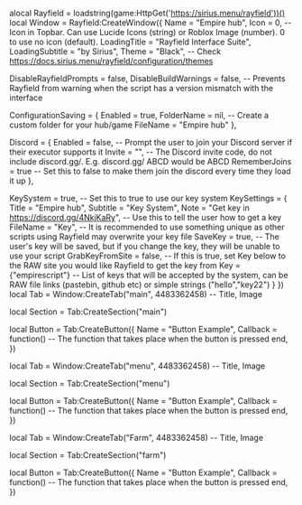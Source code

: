 alocal Rayfield = loadstring(game:HttpGet('https://sirius.menu/rayfield'))()
local Window = Rayfield:CreateWindow({
   Name = "Empire hub",
   Icon = 0, -- Icon in Topbar. Can use Lucide Icons (string) or Roblox Image (number). 0 to use no icon (default).
   LoadingTitle = "Rayfield Interface Suite",
   LoadingSubtitle = "by Sirius",
   Theme = "Black", -- Check https://docs.sirius.menu/rayfield/configuration/themes

   DisableRayfieldPrompts = false,
   DisableBuildWarnings = false, -- Prevents Rayfield from warning when the script has a version mismatch with the interface

   ConfigurationSaving = {
      Enabled = true,
      FolderName = nil, -- Create a custom folder for your hub/game
      FileName = "Empire hub"
   },

   Discord = {
      Enabled = false, -- Prompt the user to join your Discord server if their executor supports it
      Invite = "", -- The Discord invite code, do not include discord.gg/. E.g. discord.gg/ ABCD would be ABCD
      RememberJoins = true -- Set this to false to make them join the discord every time they load it up
   },

   KeySystem = true, -- Set this to true to use our key system
   KeySettings = {
      Title = "Empire hub",
      Subtitle = "Key System",
      Note = "Get key in https://discord.gg/4NkjKaRy", -- Use this to tell the user how to get a key
      FileName = "Key", -- It is recommended to use something unique as other scripts using Rayfield may overwrite your key file
      SaveKey = true, -- The user's key will be saved, but if you change the key, they will be unable to use your script
      GrabKeyFromSite = false, -- If this is true, set Key below to the RAW site you would like Rayfield to get the key from
      Key = {"empirescript"} -- List of keys that will be accepted by the system, can be RAW file links (pastebin, github etc) or simple strings ("hello","key22")
   }
})
local Tab = Window:CreateTab("main", 4483362458) -- Title, Image

local Section = Tab:CreateSection("main")

local Button = Tab:CreateButton({
   Name = "Button Example",
   Callback = function()
   -- The function that takes place when the button is pressed
   end,
})

local Tab = Window:CreateTab("menu", 4483362458) -- Title, Image

local Section = Tab:CreateSection("menu")

local Button = Tab:CreateButton({
   Name = "Button Example",
   Callback = function()
   -- The function that takes place when the button is pressed
   end,
})

local Tab = Window:CreateTab("Farm", 4483362458) -- Title, Image

local Section = Tab:CreateSection("farm")

local Button = Tab:CreateButton({
   Name = "Button Example",
   Callback = function()
   -- The function that takes place when the button is pressed
   end,
})
